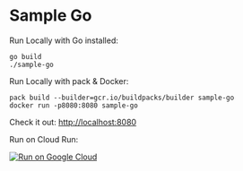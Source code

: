 # Sample Go

Run Locally with Go installed:
```
go build
./sample-go
```

Run Locally with pack & Docker:
```
pack build --builder=gcr.io/buildpacks/builder sample-go
docker run -p8080:8080 sample-go
```

Check it out: [http://localhost:8080](http://localhost:8080)

Run on Cloud Run:

[![Run on Google Cloud](https://deploy.cloud.run/button.svg)](https://deploy.cloud.run/?cloudshell_context=cloudrun-gbp)
